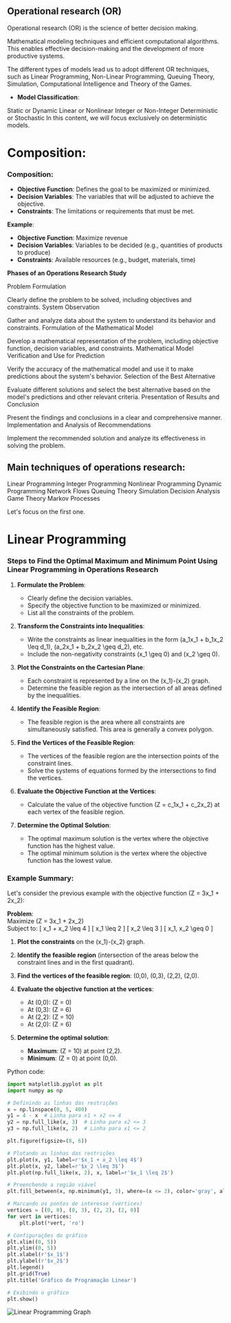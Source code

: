 ## Operational research (OR)

Operational research (OR) is the science of better decision making. 

Mathematical modeling techniques and efficient computational algorithms. This enables effective decision-making and the development of more productive systems.

The different types of models lead us to adopt different OR techniques, such as Linear Programming, Non-Linear Programming, Queuing Theory, Simulation, Computational Intelligence and Theory
of the Games.

- **Model Classification**:

Static or Dynamic
Linear or Nonlinear
Integer or Non-Integer
Deterministic or Stochastic
In this content, we will focus exclusively on deterministic models.

# Composition:
### Composition:
- **Objective Function**: Defines the goal to be maximized or minimized.
- **Decision Variables**: The variables that will be adjusted to achieve the objective.
- **Constraints**: The limitations or requirements that must be met.

**Example**:
- **Objective Function**: Maximize revenue
- **Decision Variables**: Variables to be decided (e.g., quantities of products to produce)
- **Constraints**: Available resources (e.g., budget, materials, time)




**Phases of an Operations Research Study**

Problem Formulation

Clearly define the problem to be solved, including objectives and constraints.
System Observation

Gather and analyze data about the system to understand its behavior and constraints.
Formulation of the Mathematical Model

Develop a mathematical representation of the problem, including objective function, decision variables, and constraints.
Mathematical Model Verification and Use for Prediction

Verify the accuracy of the mathematical model and use it to make predictions about the system's behavior.
Selection of the Best Alternative

Evaluate different solutions and select the best alternative based on the model's predictions and other relevant criteria.
Presentation of Results and Conclusion

Present the findings and conclusions in a clear and comprehensive manner.
Implementation and Analysis of Recommendations

Implement the recommended solution and analyze its effectiveness in solving the problem.



## Main techniques of operations research:
Linear Programming
Integer Programming
Nonlinear Programming
Dynamic Programming
Network Flows
Queuing Theory
Simulation
Decision Analysis
Game Theory
Markov Processes


Let's focus on the first one.

# Linear Programming



### Steps to Find the Optimal Maximum and Minimum Point  Using Linear Programming in Operations Research

1. **Formulate the Problem**:
   - Clearly define the decision variables.
   - Specify the objective function to be maximized or minimized.
   - List all the constraints of the problem.

2. **Transform the Constraints into Inequalities**:
   - Write the constraints as linear inequalities in the form \(a_1x_1 + b_1x_2 \leq d_1\), \(a_2x_1 + b_2x_2 \geq d_2\), etc.
   - Include the non-negativity constraints \(x_1 \geq 0\) and \(x_2 \geq 0\).

3. **Plot the Constraints on the Cartesian Plane**:
   - Each constraint is represented by a line on the \(x_1\)-\(x_2\) graph.
   - Determine the feasible region as the intersection of all areas defined by the inequalities.

4. **Identify the Feasible Region**:
   - The feasible region is the area where all constraints are simultaneously satisfied. This area is generally a convex polygon.

5. **Find the Vertices of the Feasible Region**:
   - The vertices of the feasible region are the intersection points of the constraint lines.
   - Solve the systems of equations formed by the intersections to find the vertices.

6. **Evaluate the Objective Function at the Vertices**:
   - Calculate the value of the objective function \(Z = c_1x_1 + c_2x_2\) at each vertex of the feasible region.

7. **Determine the Optimal Solution**:
   - The optimal maximum solution is the vertex where the objective function has the highest value.
   - The optimal minimum solution is the vertex where the objective function has the lowest value.

### Example Summary:

Let's consider the previous example with the objective function \(Z = 3x_1 + 2x_2\):

**Problem**:  
Maximize \(Z = 3x_1 + 2x_2\)  
Subject to:
\[
x_1 + x_2 \leq 4
\]
\[
x_1 \leq 2
\]
\[
x_2 \leq 3
\]
\[
x_1, x_2 \geq 0
\]

1. **Plot the constraints** on the \(x_1\)-\(x_2\) graph.
2. **Identify the feasible region** (intersection of the areas below the constraint lines and in the first quadrant).
3. **Find the vertices of the feasible region**: (0,0), (0,3), (2,2), (2,0).
4. **Evaluate the objective function at the vertices**:
   - At (0,0): \(Z = 0\)
   - At (0,3): \(Z = 6\)
   - At (2,2): \(Z = 10\)
   - At (2,0): \(Z = 6\)

5. **Determine the optimal solution**:
   - **Maximum**: \(Z = 10\) at point (2,2).
   - **Minimum**: \(Z = 0\) at point (0,0).


Python code:

```python
import matplotlib.pyplot as plt
import numpy as np

# Definindo as linhas das restrições
x = np.linspace(0, 5, 400)
y1 = 4 - x  # Linha para x1 + x2 <= 4
y2 = np.full_like(x, 3)  # Linha para x2 <= 3
y3 = np.full_like(x, 2)  # Linha para x1 <= 2

plt.figure(figsize=(8, 6))

# Plotando as linhas das restrições
plt.plot(x, y1, label=r'$x_1 + x_2 \leq 4$')
plt.plot(x, y2, label=r'$x_2 \leq 3$')
plt.plot(np.full_like(x, 2), x, label=r'$x_1 \leq 2$')

# Preenchendo a região viável
plt.fill_between(x, np.minimum(y1, 3), where=(x <= 2), color='gray', alpha=0.5)

# Marcando os pontos de interesse (vértices)
vertices = [(0, 0), (0, 3), (2, 2), (2, 0)]
for vert in vertices:
    plt.plot(*vert, 'ro')

# Configurações do gráfico
plt.xlim((0, 5))
plt.ylim((0, 5))
plt.xlabel(r'$x_1$')
plt.ylabel(r'$x_2$')
plt.legend()
plt.grid(True)
plt.title('Gráfico de Programação Linear')

# Exibindo o gráfico
plt.show()
```

![Linear Programming Graph](/home/chutzpah/Documentos/github/computerscience/Quantitative_Methods/operational_research/linearprogrammingexemp.png)

